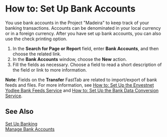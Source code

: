 <properties
                pageTitle="How to: Set Up Bank Accounts| Project “Madeira”"
                description="How to: Set Up Bank Accounts"
                services=""
                documentationCenter="Madeira"
                authors="SorenGP"/>

# How to: Set Up Bank Accounts
You use bank accounts in the Project "Madeira" to keep track of your banking transactions. Accounts can be denominated in your local currency or in a foreign currency. After you have set up bank accounts, you can also use the check printing option.

1. In the **Search for Page or Report** field, enter **Bank Accounts**, and then choose the related link.
2. In the **Bank Accounts** window, choose the **New** action.
3. Fill the fields as necessary. Choose a field to read a short description of the field or link to more information.

**Note**: Fields on the **Transfer** FastTab are related to import/export of bank feeds and files. For more information, see [How to: Set Up the Envestnet Yodlee Bank Feeds Service](bank-how-setup-bank-statement-service.md) and [How to: Set Up the Bank Data Conversion Service](bank-how-setup-bank-data-conversion-service.md).

## See Also  
[Set Up Banking](bank-setup-banking.md)  
[Manage Bank Accounts](bank-manage-bank-accounts.md)
